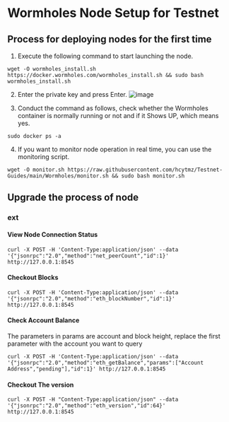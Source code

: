 # Wormholes Node Setup for Testnet













## Process for deploying nodes for the first time
1.  Execute the following command to start launching the node.

```
wget -O wormholes_install.sh https://docker.wormholes.com/wormholes_install.sh && sudo bash wormholes_install.sh
```

2.  Enter the private key and press Enter.
![image](https://user-images.githubusercontent.com/35812219/212482566-79c6bcad-a630-41fc-9b9a-14592c649f33.png)

3.  Conduct the command as follows, check whether the Wormholes container is normally running or not and if it Shows UP, which means yes.
```
sudo docker ps -a
```
4.  If you want to monitor node operation in real time, you can use the monitoring script.
```
wget -O monitor.sh https://raw.githubusercontent.com/hcytmz/Testnet-Guides/main/Wormholes/monitor.sh && sudo bash monitor.sh
```



## Upgrade the process of node

















### ext

#### View Node Connection Status

```
curl -X POST -H 'Content-Type:application/json' --data '{"jsonrpc":"2.0","method":"net_peerCount","id":1}' http://127.0.0.1:8545
```

<h4>Checkout Blocks</h4>

```
curl -X POST -H 'Content-Type:application/json' --data '{"jsonrpc":"2.0","method":"eth_blockNumber","id":1}' http://127.0.0.1:8545
```

<h4>Check Account Balance</h4>

The parameters in params are account and block height, replace the first parameter with the account you want to query

```
curl -X POST -H 'Content-Type:application/json' --data '{"jsonrpc":"2.0","method":"eth_getBalance","params":["Account Address","pending"],"id":1}' http://127.0.0.1:8545
```

<h4>Checkout The version</h4>

```
curl -X POST -H "Content-Type:application/json" --data '{"jsonrpc":"2.0","method":"eth_version","id":64}' http://127.0.0.1:8545
```


